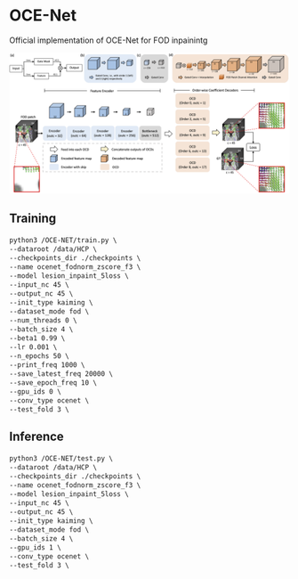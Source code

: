 # OCE-Net

Official implementation of OCE-Net for FOD inpainintg

<!-- ![img](docs/teaser.png) -->
![OCE-Net](./teaser.png)


## Training
```
python3 /OCE-NET/train.py \
--dataroot /data/HCP \
--checkpoints_dir ./checkpoints \
--name ocenet_fodnorm_zscore_f3 \
--model lesion_inpaint_5loss \
--input_nc 45 \
--output_nc 45 \
--init_type kaiming \
--dataset_mode fod \
--num_threads 0 \
--batch_size 4 \
--beta1 0.99 \
--lr 0.001 \
--n_epochs 50 \
--print_freq 1000 \
--save_latest_freq 20000 \
--save_epoch_freq 10 \
--gpu_ids 0 \
--conv_type ocenet \
--test_fold 3 \
```

## Inference
```
python3 /OCE-NET/test.py \
--dataroot /data/HCP \
--checkpoints_dir ./checkpoints \
--name ocenet_fodnorm_zscore_f3 \
--model lesion_inpaint_5loss \
--input_nc 45 \
--output_nc 45 \
--init_type kaiming \
--dataset_mode fod \
--batch_size 4 \
--gpu_ids 1 \
--conv_type ocenet \
--test_fold 3 \
```
